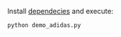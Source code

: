Install  [dependecies](https://github.com/matterport/Mask_RCNN#requirements) and execute:

```
python demo_adidas.py
```